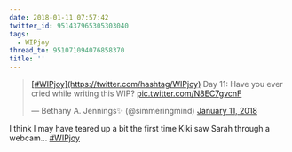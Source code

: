 ```yaml
---
date: 2018-01-11 07:57:42
twitter_id: 951437965305303040
tags:
  - WIPjoy
thread_to: 951071094076858370
title: ''
---
```


<blockquote class="twitter-tweet"><p lang="en" dir="ltr"><a href="https://twitter.com/hashtag/WIPjoy?src=hash&amp;ref_src=twsrc%5Etfw">[#WIPjoy](https://twitter.com/hashtag/WIPjoy)</a> Day 11: Have you ever cried while writing this WIP? <a href="https://t.co/N8EC7gvcnF">pic.twitter.com/N8EC7gvcnF</a></p>&mdash; Bethany A. Jennings✨ (@simmeringmind) <a href="https://twitter.com/simmeringmind/status/951317865612873729?ref_src=twsrc%5Etfw">January 11, 2018</a></blockquote>
<script async src="https://platform.twitter.com/widgets.js" charset="utf-8"></script>

I think I may have teared up a bit the first time Kiki saw Sarah through a webcam… [#WIPjoy](https://twitter.com/hashtag/WIPjoy)
